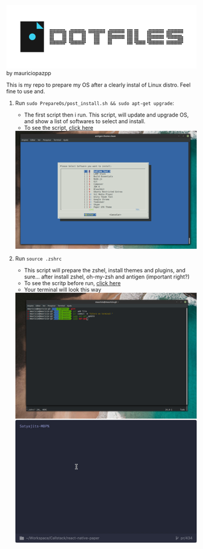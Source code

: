<img src='https://github.com/mauriciopazpp/dotfiles/blob/master/.assets/dotfiles.png?raw=true'/>
by mauriciopazpp


This is my repo to prepare my OS after a clearly instal of Linux distro.
Feel fine to use and.

1) Run `sudo PrepareOs/post_install.sh && sudo apt-get upgrade`:
	- The first script then i run. This script, will update and upgrade OS, and show a list of softwares to select and install.
	- To see the script, <a href='https://github.com/mauriciopazpp/dotfiles/tree/master/PrepareOs'> click here </a>
	<img src='https://github.com/mauriciopazpp/dotfiles/blob/master/.assets/postInstall.png?raw=true'/>
2) Run `source .zshrc`
	- This script will prepare the zshel, install themes and plugins, and sure... after install zshel, oh-my-zsh and antigen (important right?)
	- To see the scritp before run, <a href='https://github.com/mauriciopazpp/dotfiles/blob/master/.zshrc'> click here </a>
	- Your terminal will look this way
	
	<img src='https://github.com/mauriciopazpp/dotfiles/blob/master/.assets/after_install_zsh.png?raw=true'/>
	<img src='https://github.com/mauriciopazpp/dotfiles/blob/master/.assets/autocompletion.gif?raw=true'/>
